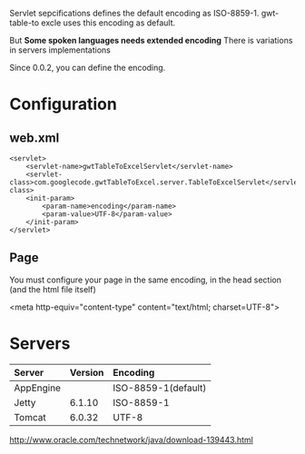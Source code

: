Servlet sepcifications defines the default encoding as ISO-8859-1.
gwt-table-to excle uses this encoding as default.

But
**Some spoken languages needs extended encoding** There is variations in servers implementations

Since 0.0.2, you can define the encoding.

# Configuration #
## web.xml ##
```
<servlet>
	<servlet-name>gwtTableToExcelServlet</servlet-name>
	<servlet-class>com.googlecode.gwtTableToExcel.server.TableToExcelServlet</servlet-class>
	<init-param>
		<param-name>encoding</param-name>
		<param-value>UTF-8</param-value>
	</init-param>
</servlet>
```

## Page ##
You must configure your page in the same encoding, in the head section (and the html file itself)


&lt;meta http-equiv="content-type" content="text/html; charset=UTF-8"&gt;



# Servers #
|Server|Version|Encoding|
|:-----|:------|:-------|
|AppEngine||ISO-8859-1(default)|
|Jetty|6.1.10|ISO-8859-1|
|Tomcat|6.0.32|UTF-8|


http://www.oracle.com/technetwork/java/download-139443.html